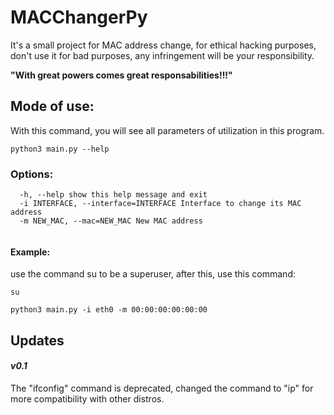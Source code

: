 # MACChangerPy
It's a small project for MAC address change, for ethical hacking purposes, don't use it for bad purposes, any infringement will be your responsibility.

**"With great powers comes great responsabilities!!!"**

## Mode of use:
With this command, you will see all parameters of utilization in this program.

```
python3 main.py --help                                  
```
### Options:
```
  -h, --help show this help message and exit
  -i INTERFACE, --interface=INTERFACE Interface to change its MAC address
  -m NEW_MAC, --mac=NEW_MAC New MAC address
                                      
```                                      
#### Example:

use the command su to be a superuser, after this, use this command:
```
su

python3 main.py -i eth0 -m 00:00:00:00:00:00
```

## Updates

#### _v0.1_

  The "ifconfig" command is deprecated, changed the command to "ip" for more compatibility with other distros.
